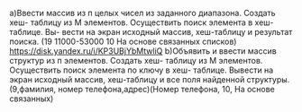 a)Ввести массив из п целых чисел из заданного диапазона. Создать хеш-
таблицу из М элементов. Осуществить поиск элемента в хеш-таблице. Вы-
вести на экран исходный массив, хеш-таблицу и результат поиска. (19 11000-53000 10 На основе связанных списков)
https://disk.yandex.ru/i/KP3UBjYbMtwliQ
b)Объявить и ввести массив структур из п элементов. Создать хеш-
таблицу из М элементов. Осуществить поиск элемента по ключу в хеш-
таблице. Вывести на экран исходный массив, хеш-таблицу и все поля
найденной структуры.(9,фамилия, номер телефона,адрес)(Номер телефона, 10, На основе связанных)

